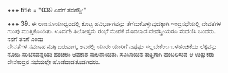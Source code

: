 +++
title = "039 ಎವಗೆ ತವಗೆನ್ದೀ"

+++
39. ಈ ರಾಜಸೂಯಾಧ್ವರದಲ್ಲಿ ಕೊಟ್ಟ ಹವಿರ್ಭಾಗವನ್ನು ತೆಗೆದುಕೊಳ್ಳುವುದಕ್ಕಾಗಿ ಇಂದ್ರಸಭೆಯಲ್ಲಿ ದೇವತೆಗಳ ಗುಂಪು ಮುತ್ತಿಕೊಂಡಿತು. ಊರ್ವಶಿ ತಿಲೋತ್ತಮೆ ರಂಭೆ ಮೇನಕೆ ಮೊದಲಾದ ದೇವಸ್ತ್ರೀಯರೂ ಸಂದಣಿಸಿ ಬಂದರು. ನನಗೆ ತನಗೆ ಎಂದು   
ದೇವತೆಗಳ ಸಮೂಹ ನುಗ್ಗಿ ಬರುವಾಗ, ಅವರಲ್ಲಿ ಯಾರು ಯಾರಿಗೆ ಎಷ್ಟೆಷ್ಟು ಸಲ್ಲಬೇಕೆಂಬ ಒಳಹಂಚಿಕೆಯ ಲೆಕ್ಕವನ್ನು ನೋಡಿ ಸರಿಬೆಸವನ್ನರಿತು ಹಂಚಲು ಅವಕಾಶ ಸಾಲದಾಯಿತು. ಸವಿಬಾಯಿನ ತುತ್ತಿಗಾಗಿ ಹಂಬಲಿಸುವ ಆ ಉತ್ಸುಕರು ದೇವೇಂದ್ರನ ಸಭೆಯಲ್ಲೇ ಹೊಡೆದಾಡತೊಡಗಿದರು.